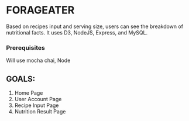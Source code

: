 # FORAGEATER

Based on recipes input and serving size, users can see the breakdown of nutritional facts. 
It uses D3, NodeJS, Express, and MySQL.

### Prerequisites

Will use mocha chai, Node

## GOALS:

1. Home Page
2. User Account Page
3. Recipe Input Page
4. Nutrition Result Page